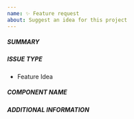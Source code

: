 ```yaml
---
name: ✨ Feature request
about: Suggest an idea for this project
---
```

<!--- Verify first that your feature was not already discussed on GitHub -->
<!--- Complete *all* sections as described, this form is processed automatically -->

##### SUMMARY
<!--- Describe the new feature/improvement briefly below -->

##### ISSUE TYPE

- Feature Idea

##### COMPONENT NAME
<!--- Write the short name of the module, plugin, task or feature below, use your best guess if unsure -->

##### ADDITIONAL INFORMATION
<!--- Describe how the feature would be used, why it is needed and what it would solve -->

<!--- Paste example playbooks or commands between quotes below -->
```yaml

```

<!--- HINT: You can also paste gist.github.com links for larger files -->